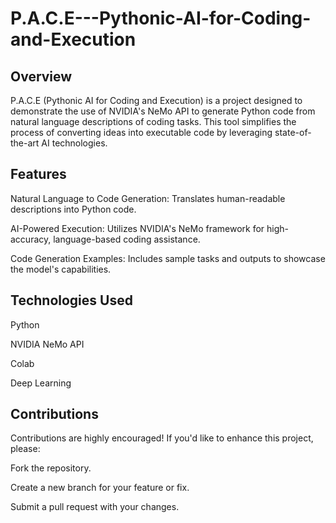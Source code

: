 # P.A.C.E---Pythonic-AI-for-Coding-and-Execution

## Overview
P.A.C.E (Pythonic AI for Coding and Execution) is a project designed to demonstrate the use of NVIDIA's NeMo API to generate Python code from natural language descriptions of coding tasks. This tool simplifies the process of converting ideas into executable code by leveraging state-of-the-art AI technologies.

## Features
Natural Language to Code Generation: Translates human-readable descriptions into Python code.

AI-Powered Execution: Utilizes NVIDIA's NeMo framework for high-accuracy, language-based coding assistance.

Code Generation Examples: Includes sample tasks and outputs to showcase the model's capabilities.

## Technologies Used
Python

NVIDIA NeMo API

Colab

Deep Learning

## Contributions
Contributions are highly encouraged! If you'd like to enhance this project, please:

Fork the repository.

Create a new branch for your feature or fix.

Submit a pull request with your changes.
